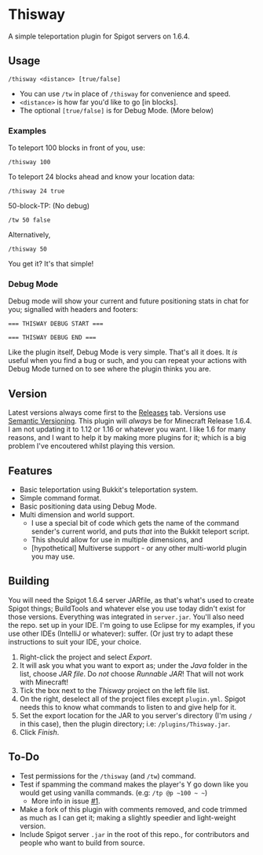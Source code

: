 # Thisway
A simple teleportation plugin for Spigot servers on 1.6.4.

## Usage
```
/thisway <distance> [true/false]
```
* You can use `/tw` in place of `/thisway` for convenience and speed.
* `<distance>` is how far you'd like to go \[in blocks\].
* The optional `[true/false]` is for Debug Mode. (More below)

### Examples
To teleport 100 blocks in front of you, use:
```
/thisway 100
```

To teleport 24 blocks ahead and know your location data:
```
/thisway 24 true
```

50-block-TP: (No debug)
```
/tw 50 false
```
Alternatively,
```
/thisway 50
```

You get it? It's that simple!

### Debug Mode
Debug mode will show your current and future positioning stats in chat for you; signalled with headers and footers:
```
=== THISWAY DEBUG START ===
```
```
=== THISWAY DEBUG END ===
```
Like the plugin itself, Debug Mode is very simple. That's all it does.
It _is_ useful when you find a bug or such, and you can repeat your actions with Debug Mode turned on to see where the plugin thinks you are.

## Version
Latest versions always come first to the [Releases](https://github.com/Toydotgame/Thisway/releases) tab.
Versions use [Semantic Versioning](https://semver.org/).
This plugin will _always_ be for Minecraft Release 1.6.4. I am not updating it to 1.12 or 1.16 or whatever you want. I like 1.6 for many reasons, and I want to help it by making more plugins for it; which is a big problem I've encoutered whilst playing this version.

## Features
* Basic teleportation using Bukkit's teleportation system.
* Simple command format.
* Basic positioning data using Debug Mode.
* Multi dimension and world support.
	* I use a special bit of code which gets the name of the command sender's current world, and puts _that_ into the Bukkit teleport script.
	* This should allow for use in multiple dimensions, and
	* \[hypothetical\] Multiverse support - or any other multi-world plugin you may use.

## Building
You will need the Spigot 1.6.4 server JARfile, as that's what's used to create Spigot things; BuildTools and whatever else you use today didn't exist for those versions. Everything was integrated in `server.jar`.
You'll also need the repo. set up in your IDE. I'm going to use Eclipse for my examples, if you use other IDEs (IntelliJ or whatever): suffer. (Or just try to adapt these instructions to suit your IDE, your choice.
1. Right-click the project and select _Export_.
2. It will ask you what you want to export as; under the _Java_ folder in the list, choose _JAR file_. Do _not_ choose _Runnable JAR_! That will not work with Minecraft!
3. Tick the box next to the _Thisway_ project on the left file list.
4. On the right, deselect all of the project files except `plugin.yml`. Spigot needs this to know what commands to listen to and give help for it.
5. Set the export location for the JAR to you server's directory (I'm using `/` in this case), then the plugin directory; i.e: `/plugins/Thisway.jar`.
6. Click _Finish_.

## To-Do
* Test permissions for the `/thisway` (and `/tw`) command.
* Test if spamming the command makes the player's Y go down like you would get using vanilla commands. (e.g: `/tp @p ~100 ~ ~`)
	* More info in issue [#1](https://github.com/Toydotgame/Thisway/issues/1).
* Make a fork of this plugin with comments removed, and code trimmed as much as I can get it; making a slightly speedier and light-weight version.
* Include Spigot server `.jar` in the root of this repo., for contributors and people who want to build from source.
